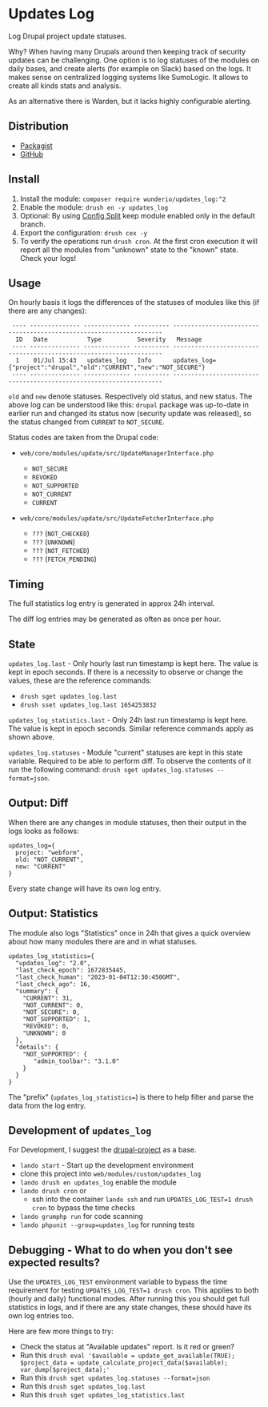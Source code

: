 # Updates Log

Log Drupal project update statuses.

Why? When having many Drupals around then keeping track of security updates can
be challenging. One option is to log statuses of the modules on daily bases,
and create alerts (for example on Slack) based on the logs. It makes sense on
centralized logging systems like SumoLogic. It allows to create all kinds stats
and analysis.

As an alternative there is Warden, but it lacks highly configurable alerting.

## Distribution

- [Packagist](https://packagist.org/packages/wunderio/updates_log)
- [GitHub](https://github.com/wunderio/drupal-updates-log)

## Install

1. Install the module: `composer require wunderio/updates_log:^2`
2. Enable the module: `drush en -y updates_log`
3. Optional: By using [Config Split](https://www.drupal.org/project/config_split) keep module enabled only in the default branch.
4. Export the configuration: `drush cex -y`
5. To verify the operations run `drush cron`. At the first cron execution it will report all the modules from "unknown" state to the "known" state. Check your logs!

## Usage

On hourly basis it logs the differences of the statuses of modules like this (if there are any changes):

```
 ---- -------------- ------------- ---------- -------------------------------------------------------------------
  ID   Date           Type          Severity   Message
 ---- -------------- ------------- ---------- -------------------------------------------------------------------
  1    01/Jul 15:43   updates_log   Info      updates_log={"project":"drupal","old":"CURRENT","new":"NOT_SECURE"}
 ---- -------------- ------------- ---------- -------------------------------------------------------------------
```

`old` and `new` denote statuses.
Respectively old status, and new status.
The above log can be understood like this: `drupal` package was up-to-date in earlier run and changed its status now (security update was released), so the status changed from `CURRENT` to `NOT_SECURE`.

Status codes are taken from the Drupal code:

- `web/core/modules/update/src/UpdateManagerInterface.php`
  - `NOT_SECURE`
  - `REVOKED`
  - `NOT_SUPPORTED`
  - `NOT_CURRENT`
  - `CURRENT`

- `web/core/modules/update/src/UpdateFetcherInterface.php`
  - `???` (`NOT_CHECKED`)
  - `???` (`UNKNOWN`)
  - `???` (`NOT_FETCHED`)
  - `???` (`FETCH_PENDING`)

## Timing

The full statistics log entry is generated in approx 24h interval.

The diff log entries may be generated as often as once per hour.

## State

`updates_log.last` - Only hourly last run timestamp is kept here. The value is kept in epoch seconds. If there is a necessity to observe or change the values, these are the reference commands:

- `drush sget updates_log.last`
- `drush sset updates_log.last 1654253832`

`updates_log_statistics.last` - Only 24h last run timestamp is kept here. The value is kept in epoch seconds. Similar reference commands apply as shown above.

`updates_log.statuses` - Module "current" statuses are kept in this state variable. Required to be able to perform diff. To observe the contents of it run the following command: `drush sget updates_log.statuses --format=json`.

## Output: Diff

When there are any changes in module statuses, then their output in the logs looks as follows:

```
updates_log={
  project: "webform",
  old: "NOT_CURRENT",
  new: "CURRENT"
}
```

Every state change will have its own log entry.

## Output: Statistics

The module also logs "Statistics" once in 24h that gives a quick overview about how many modules there are and in what statuses.
```
updates_log_statistics={
  "updates_log": "2.0",
  "last_check_epoch": 1672835445,
  "last_check_human": "2023-01-04T12:30:450GMT",
  "last_check_ago": 16,
  "summary": {
    "CURRENT": 31,
    "NOT_CURRENT": 0,
    "NOT_SECURE": 0,
    "NOT_SUPPORTED": 1,
    "REVOKED": 0,
    "UNKNOWN": 0
  },
  "details": {
    "NOT_SUPPORTED": {
       "admin_toolbar": "3.1.0"
    }
  }
}
```

The "prefix" (`updates_log_statistics=`) is there to help filter and parse the data from the log entry.

## Development of `updates_log`

For Development, I suggest the [drupal-project](https://github.com/wunderio/drupal-project) as a base.

- `lando start` - Start up the development environment
- clone this project into `web/modules/custom/updates_log`
- `lando drush en updates_log` enable the module
- `lando drush cron` or
  - ssh into the container `lando ssh` and run `UPDATES_LOG_TEST=1 drush cron` to bypass the time checks
- `lando grumphp run` for code scanning
- `lando phpunit --group=updates_log` for running tests

## Debugging - What to do when you don't see expected results?

Use the `UPDATES_LOG_TEST` environment variable to bypass the time requirement for testing `UPDATES_LOG_TEST=1 drush cron`. This applies to both (hourly and daily) functional modes. After running this you should get full statistics in logs, and if there are any state changes, these should have its own log entries too.

Here are few more things to try:

- Check the status at "Available updates" report. Is it red or green?
- Run this `drush eval '$available = update_get_available(TRUE); $project_data = update_calculate_project_data($available); var_dump($project_data);'`
- Run this `drush sget updates_log.statuses --format=json`
- Run this `drush sget updates_log.last`
- Run this `drush sget updates_log_statistics.last`
